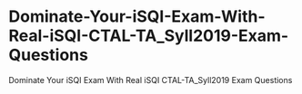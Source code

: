 # Dominate-Your-iSQI-Exam-With-Real-iSQI-CTAL-TA_Syll2019-Exam-Questions
Dominate Your iSQI Exam With Real iSQI CTAL-TA_Syll2019 Exam Questions
